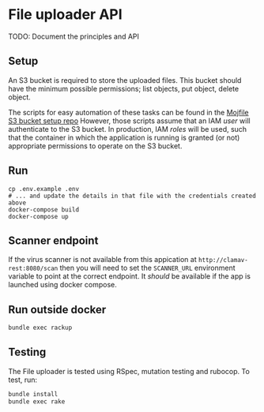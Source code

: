 # File uploader API

TODO: Document the principles and API

## Setup

An S3 bucket is required to store the uploaded files. This bucket
should have the minimum possible permissions; list objects, put object,
delete object.

The scripts for easy automation of these tasks can be found in the
[Mojfile S3 bucket setup repo](https://github.com/ministryofjustice/mojfile-s3-bucket-setup)
However, those scripts assume that an IAM *user* will authenticate to the S3 bucket. 
In production, IAM *roles* will be used, such that the container in which the application
is running is granted (or not) appropriate permissions to operate on the S3 bucket.

## Run

```
cp .env.example .env
# ... and update the details in that file with the credentials created above
docker-compose build
docker-compose up
```

## Scanner endpoint

If the virus scanner is not available from this appication at
`http://clamav-rest:8080/scan` then you will need to set the
`SCANNER_URL` environment variable to point at the correct endpoint.  It
*should* be available if the app is launched using docker compose.

## Run outside docker

```bash
bundle exec rackup
```

## Testing

The File uploader is tested using RSpec, mutation testing and rubocop.
To test, run:

```bash
bundle install
bundle exec rake
```
